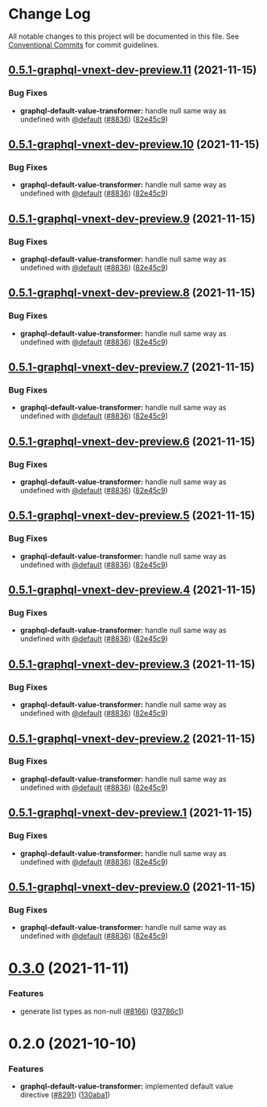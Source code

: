 # Change Log

All notable changes to this project will be documented in this file.
See [Conventional Commits](https://conventionalcommits.org) for commit guidelines.

## [0.5.1-graphql-vnext-dev-preview.11](https://github.com/aws-amplify/amplify-cli/compare/@aws-amplify/graphql-default-value-transformer@0.3.0...@aws-amplify/graphql-default-value-transformer@0.5.1-graphql-vnext-dev-preview.11) (2021-11-15)


### Bug Fixes

* **graphql-default-value-transformer:** handle null same way as undefined with [@default](https://github.com/default) ([#8836](https://github.com/aws-amplify/amplify-cli/issues/8836)) ([82e45c9](https://github.com/aws-amplify/amplify-cli/commit/82e45c9e576da348a297e7743da89f5d47eb5896))





## [0.5.1-graphql-vnext-dev-preview.10](https://github.com/aws-amplify/amplify-cli/compare/@aws-amplify/graphql-default-value-transformer@0.3.0...@aws-amplify/graphql-default-value-transformer@0.5.1-graphql-vnext-dev-preview.10) (2021-11-15)


### Bug Fixes

* **graphql-default-value-transformer:** handle null same way as undefined with [@default](https://github.com/default) ([#8836](https://github.com/aws-amplify/amplify-cli/issues/8836)) ([82e45c9](https://github.com/aws-amplify/amplify-cli/commit/82e45c9e576da348a297e7743da89f5d47eb5896))





## [0.5.1-graphql-vnext-dev-preview.9](https://github.com/aws-amplify/amplify-cli/compare/@aws-amplify/graphql-default-value-transformer@0.3.0...@aws-amplify/graphql-default-value-transformer@0.5.1-graphql-vnext-dev-preview.9) (2021-11-15)


### Bug Fixes

* **graphql-default-value-transformer:** handle null same way as undefined with [@default](https://github.com/default) ([#8836](https://github.com/aws-amplify/amplify-cli/issues/8836)) ([82e45c9](https://github.com/aws-amplify/amplify-cli/commit/82e45c9e576da348a297e7743da89f5d47eb5896))





## [0.5.1-graphql-vnext-dev-preview.8](https://github.com/aws-amplify/amplify-cli/compare/@aws-amplify/graphql-default-value-transformer@0.3.0...@aws-amplify/graphql-default-value-transformer@0.5.1-graphql-vnext-dev-preview.8) (2021-11-15)


### Bug Fixes

* **graphql-default-value-transformer:** handle null same way as undefined with [@default](https://github.com/default) ([#8836](https://github.com/aws-amplify/amplify-cli/issues/8836)) ([82e45c9](https://github.com/aws-amplify/amplify-cli/commit/82e45c9e576da348a297e7743da89f5d47eb5896))





## [0.5.1-graphql-vnext-dev-preview.7](https://github.com/aws-amplify/amplify-cli/compare/@aws-amplify/graphql-default-value-transformer@0.3.0...@aws-amplify/graphql-default-value-transformer@0.5.1-graphql-vnext-dev-preview.7) (2021-11-15)


### Bug Fixes

* **graphql-default-value-transformer:** handle null same way as undefined with [@default](https://github.com/default) ([#8836](https://github.com/aws-amplify/amplify-cli/issues/8836)) ([82e45c9](https://github.com/aws-amplify/amplify-cli/commit/82e45c9e576da348a297e7743da89f5d47eb5896))





## [0.5.1-graphql-vnext-dev-preview.6](https://github.com/aws-amplify/amplify-cli/compare/@aws-amplify/graphql-default-value-transformer@0.3.0...@aws-amplify/graphql-default-value-transformer@0.5.1-graphql-vnext-dev-preview.6) (2021-11-15)


### Bug Fixes

* **graphql-default-value-transformer:** handle null same way as undefined with [@default](https://github.com/default) ([#8836](https://github.com/aws-amplify/amplify-cli/issues/8836)) ([82e45c9](https://github.com/aws-amplify/amplify-cli/commit/82e45c9e576da348a297e7743da89f5d47eb5896))





## [0.5.1-graphql-vnext-dev-preview.5](https://github.com/aws-amplify/amplify-cli/compare/@aws-amplify/graphql-default-value-transformer@0.3.0...@aws-amplify/graphql-default-value-transformer@0.5.1-graphql-vnext-dev-preview.5) (2021-11-15)


### Bug Fixes

* **graphql-default-value-transformer:** handle null same way as undefined with [@default](https://github.com/default) ([#8836](https://github.com/aws-amplify/amplify-cli/issues/8836)) ([82e45c9](https://github.com/aws-amplify/amplify-cli/commit/82e45c9e576da348a297e7743da89f5d47eb5896))





## [0.5.1-graphql-vnext-dev-preview.4](https://github.com/aws-amplify/amplify-cli/compare/@aws-amplify/graphql-default-value-transformer@0.3.0...@aws-amplify/graphql-default-value-transformer@0.5.1-graphql-vnext-dev-preview.4) (2021-11-15)


### Bug Fixes

* **graphql-default-value-transformer:** handle null same way as undefined with [@default](https://github.com/default) ([#8836](https://github.com/aws-amplify/amplify-cli/issues/8836)) ([82e45c9](https://github.com/aws-amplify/amplify-cli/commit/82e45c9e576da348a297e7743da89f5d47eb5896))





## [0.5.1-graphql-vnext-dev-preview.3](https://github.com/aws-amplify/amplify-cli/compare/@aws-amplify/graphql-default-value-transformer@0.3.0...@aws-amplify/graphql-default-value-transformer@0.5.1-graphql-vnext-dev-preview.3) (2021-11-15)


### Bug Fixes

* **graphql-default-value-transformer:** handle null same way as undefined with [@default](https://github.com/default) ([#8836](https://github.com/aws-amplify/amplify-cli/issues/8836)) ([82e45c9](https://github.com/aws-amplify/amplify-cli/commit/82e45c9e576da348a297e7743da89f5d47eb5896))





## [0.5.1-graphql-vnext-dev-preview.2](https://github.com/aws-amplify/amplify-cli/compare/@aws-amplify/graphql-default-value-transformer@0.3.0...@aws-amplify/graphql-default-value-transformer@0.5.1-graphql-vnext-dev-preview.2) (2021-11-15)


### Bug Fixes

* **graphql-default-value-transformer:** handle null same way as undefined with [@default](https://github.com/default) ([#8836](https://github.com/aws-amplify/amplify-cli/issues/8836)) ([82e45c9](https://github.com/aws-amplify/amplify-cli/commit/82e45c9e576da348a297e7743da89f5d47eb5896))





## [0.5.1-graphql-vnext-dev-preview.1](https://github.com/aws-amplify/amplify-cli/compare/@aws-amplify/graphql-default-value-transformer@0.3.0...@aws-amplify/graphql-default-value-transformer@0.5.1-graphql-vnext-dev-preview.1) (2021-11-15)


### Bug Fixes

* **graphql-default-value-transformer:** handle null same way as undefined with [@default](https://github.com/default) ([#8836](https://github.com/aws-amplify/amplify-cli/issues/8836)) ([82e45c9](https://github.com/aws-amplify/amplify-cli/commit/82e45c9e576da348a297e7743da89f5d47eb5896))





## [0.5.1-graphql-vnext-dev-preview.0](https://github.com/aws-amplify/amplify-cli/compare/@aws-amplify/graphql-default-value-transformer@0.3.0...@aws-amplify/graphql-default-value-transformer@0.5.1-graphql-vnext-dev-preview.0) (2021-11-15)


### Bug Fixes

* **graphql-default-value-transformer:** handle null same way as undefined with [@default](https://github.com/default) ([#8836](https://github.com/aws-amplify/amplify-cli/issues/8836)) ([82e45c9](https://github.com/aws-amplify/amplify-cli/commit/82e45c9e576da348a297e7743da89f5d47eb5896))





# [0.3.0](https://github.com/aws-amplify/amplify-cli/compare/@aws-amplify/graphql-default-value-transformer@0.2.0...@aws-amplify/graphql-default-value-transformer@0.3.0) (2021-11-11)


### Features

* generate list types as non-null ([#8166](https://github.com/aws-amplify/amplify-cli/issues/8166)) ([93786c1](https://github.com/aws-amplify/amplify-cli/commit/93786c13ef04c72748ca32a1ef7878c0e6b5b129))





# 0.2.0 (2021-10-10)


### Features

* **graphql-default-value-transformer:** implemented default value directive ([#8291](https://github.com/aws-amplify/amplify-cli/issues/8291)) ([130aba1](https://github.com/aws-amplify/amplify-cli/commit/130aba1dda122b3289270d1a711da6e0326ecf90))
